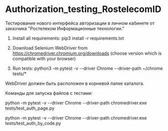 # Authorization_testing_RostelecomID
Тестирование нового интерфейса авторизации в личном кабинете от заказчика "Ростелеком Информационные технологии."


1) Install all requirements:
   pip3 install -r requirements.txt

2) Download Selenium WebDriver from https://chromedriver.chromium.org/downloads
   (choose version which is compatible with your browser)

3) Run tests:
   python3 -m pytest -v --driver Chrome --driver-path ~/chrome tests/*


WebDriver должен быть расположен в корневой папке каталога.

Команды для запуска файлов с тестами:

python -m pytest -v --driver Chrome --driver-path chromedriver.exe tests/test_auth_page.py

python -m pytest -v --driver Chrome --driver-path chromedriver.exe tests/test_auth_by_code.py